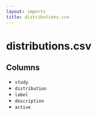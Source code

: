 ```yaml
---
layout: imports
title: distributions.csv
---
```


distributions.csv
===========

Columns
-------

* `study`
* `distribution`
* `label`
* `description`
* `active`
